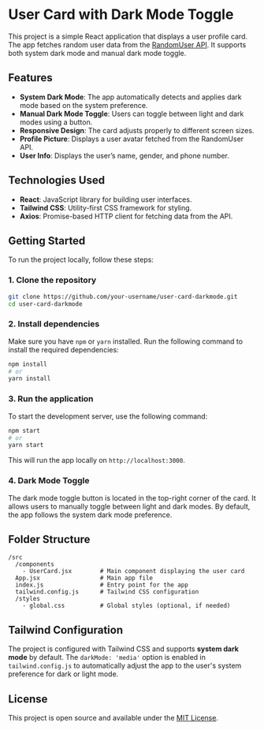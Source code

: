 
# User Card with Dark Mode Toggle

This project is a simple React application that displays a user profile card. The app fetches random user data from the [RandomUser API](https://randomuser.me/). It supports both system dark mode and manual dark mode toggle. 

## Features
- **System Dark Mode**: The app automatically detects and applies dark mode based on the system preference.
- **Manual Dark Mode Toggle**: Users can toggle between light and dark modes using a button.
- **Responsive Design**: The card adjusts properly to different screen sizes.
- **Profile Picture**: Displays a user avatar fetched from the RandomUser API.
- **User Info**: Displays the user’s name, gender, and phone number.

## Technologies Used
- **React**: JavaScript library for building user interfaces.
- **Tailwind CSS**: Utility-first CSS framework for styling.
- **Axios**: Promise-based HTTP client for fetching data from the API.

## Getting Started

To run the project locally, follow these steps:

### 1. Clone the repository

```bash
git clone https://github.com/your-username/user-card-darkmode.git
cd user-card-darkmode
```

### 2. Install dependencies

Make sure you have `npm` or `yarn` installed. Run the following command to install the required dependencies:

```bash
npm install
# or
yarn install
```

### 3. Run the application

To start the development server, use the following command:

```bash
npm start
# or
yarn start
```

This will run the app locally on `http://localhost:3000`.

### 4. Dark Mode Toggle

The dark mode toggle button is located in the top-right corner of the card. It allows users to manually toggle between light and dark modes. By default, the app follows the system dark mode preference.

## Folder Structure

```
/src
  /components
    - UserCard.jsx        # Main component displaying the user card
  App.jsx                 # Main app file
  index.js                # Entry point for the app
  tailwind.config.js      # Tailwind CSS configuration
  /styles
    - global.css          # Global styles (optional, if needed)
```

## Tailwind Configuration

The project is configured with Tailwind CSS and supports **system dark mode** by default. The `darkMode: 'media'` option is enabled in `tailwind.config.js` to automatically adjust the app to the user's system preference for dark or light mode.

## License

This project is open source and available under the [MIT License](LICENSE).
